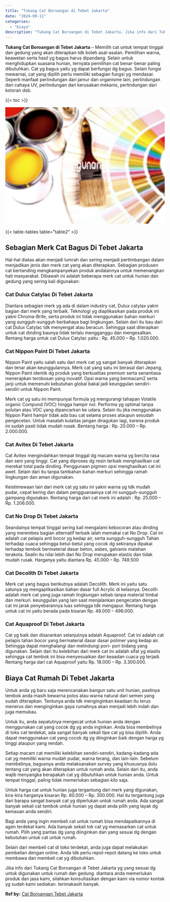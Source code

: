 ```yaml
---
title: "Tukang Cat Boroangan di Tebet Jakarta"
date: "2024-09-11"
categories: 
  - "biaya"
description: "Tukang Cat Boroangan di Tebet Jakarta. Jika info dari Tukang Cat Boroangan di Tebet Jakarta yg yang sesuai dg untuk digunakan untuk rumah dan gedung. diantar..."
---
```


**Tukang Cat Boroangan di Tebet Jakarta** – Memilih cat untuk tempat tinggal dan gedung yang akan diterapkan tdk boleh asal-asalan. Pemilihan warna, keawetan serta hasil yg bagus harus dipandang. Selain untuk menghidupkan suasana hunian, ternyata pemilihan cat benar-benar paling dibutuhkan. Cat yg bagus yaitu yg dapat berfungsi dg bagus. Selain fungsi mewarnai, cat yang dipilih perlu memiliki sebagian fungsi yg mendasar. Seperti manfaat perlindungan dari jamur dan organisme lain, perlindungan dari cahaya UV, perlindungan dari kerusakan mekanis, perlindungan dari kotoran dsb.

{{< toc >}}

![Tukang Cat Boroangan di Tebet Jakarta](/images/jasa-cat-murah36.png)

{{< table-tables table="table2" >}}

## Sebagian Merk Cat Bagus Di Tebet Jakarta

Hal-hal diatas akan menjadi lumrah dan sering menjadi pertimbangan dalam menjadikan jenis dan merk cat yang akan diterapkan. Sebagian produsen cat bertanding mengkampanyekan produk andalannya untuk memenangkan hati masyarakat. Dibawah ini adalah beberapa merk cat untuk hunian dan gedung yang sering kali digunakan:

### Cat Dulux Catylac Di Tebet Jakarta

Diantara sebagian merk yg ada di dalam industry cat, Dulux catylax yakni bagian dari merk yang terbaik. Teknologi yg diaplikasikan pada produk ini yakni Chroma-Brite, serta produk ini tidak menggunakan bahan merkuri yang sungguh-sungguh berbahaya bagi lingkungan. Selain dari itu bau dari cat Dulux Catylac tdk menyengat atau beracun. Sehingga saat diterapkan untuk cat dinding baunya tidak terlalu mengganggu dan mengesalkan. Rentang harga untuk cat Dulux Catylac yaitu : Rp. 45.000 – Rp. 1.020.000.

### Cat Nippon Paint Di Tebet Jakarta

Nippon Paint yaitu salah satu dari merk cat yg sangat banyak diterapkan dan tenar akan keunggulannya. Merk cat yang satu ini berasal dari Jepang, Nippon Paint identik dg produk yang berkualitas premium serta senantiasa menerapkan terobosan yang inovatif. Opsi warna yang bermacam2 serta janji untuk memenuhi kebutuhan global bakal jadi keunggulan sendiri-sendiri untuk Nippon Paint.

Merk cat yg satu ini mempunyai formula yg mengurangi tahapan Volatile organic Compund (VOC) hingga hampir nol. Performa yg optimal tanpa polutan atau VOC yang dipancarkan ke udara. Selain itu jika menggunakan Nippon Paint hampir tidak ada bau cat selama proses ataupun sesudah pengecetan. Untuk masalah kulaitas jangan diragukan lagi, karena produk ini sudah pasti tidak mudah rusak. Bentang harga : Rp. 20.000 – Rp. 2.000.000.

### Cat Avitex Di Tebet Jakarta

Cat Avitex mengindahkan tempat tinggal dg macam warna yg bercita rasa dan seni yang tinggi. Cat yang diproses dg resin terbaik menghasilkan cat merekat total pada dinding. Penggunaan pigmen opsi menghasilkan cat ini awet. Selain dari itu tanpa tambahan bahan merkuri sehingga ramah lingkungan dan aman digunakan.

Keistimewaan lain dari merk cat yg satu ini yakni warna yg tdk mudah pudar, cepat kering dan dalam pengguanaanya cat ini sungguh-sungguh gampang digunakan. Rentang harga dari cat merk ini adalah : Rp. 25.000 – Rp. 1.206.000.

### Cat No Drop Di Tebet Jakarta

Seandainya tempat tinggal sering kali mengalami kebocoran atau dinding yang merembes bagian alternatif terbaik ialah memakai cat No Drop. Cat ini adalah cat pelapis anti bocor yg kedap air, serta sungguh-sungguh Tahan terhadap cuaca sehingga betul-betul yang cocok dg sekiranya dipakai terhadap tembok bermaterial dasar beton, asbes, galvanis malahan terakota. Sealin itu nilai lebih dari No Drop merupakan elastis dan tidak mudah rusak. Harganya yaitu diantara Rp. 45.000 – Rp. 749.500

### Cat Decolith Di Tebet Jakarta

Merk cat yang bagus berikutnya adalah Decolith. Merk ini yaitu satu satunya yg mengaplikasikan bahan dasar full Acrylic di kelasnya. Decolih adalah merk cat yang juga ramah lingkungan sebab tanpa material timbal dan merkuri. keunggulan yang lain saat menjalankan pengecatan dengan cat ini jarak penyebarannya luas sehingga tdk mengapur. Rentang harga untuk cat ini yaitu berada pada kisaran Rp. 48.000 – 496.000.

### Cat Aquaproof Di Tebet Jakarta

Cat yg baik dan disarankan selanjutnya adalah Aquaproof. Cat ini adalah cat pelapis tahan bocor yang bermaterial dasar dasar polimer yang kedap air. Sehingga dapat menghalangi dan melindungi pori- pori bidang yang digunakan. Selain dari itu kelebihan dari merk cat ini adalah sifat yg elastis sehingga cat tembok ini bisa menyesuaikan dari keaadan cuaca yg terjadi. Rentang harga dari cat Aquaproof yaitu Rp. 18.000 – Rp. 3.300.000.

## Biaya Cat Rumah Di Tebet Jakarta

Untuk anda yg baru saja merencanakan bangun satu unit hunian, pastinya tembok anda masih bewarna polos atau warna natural dari semen yang sudah diterapkan. Tentunya anda tdk menginginkan keadaan itu terus menerus dan menginginkan gaya rumahnya akan menjadi lebih indah dan juga memukau.

Untuk itu, anda sepatutnya mengecat untuk hunian anda dengan menggunakan cat yang cocok dg yg anda inginkan. Anda bisa membelinya di toko cat terdekat, ada sangat banyak sekali tipe cat yg bisa dipilih. Anda dapat menggunakan cat yang cocok dg yg diinginkan baik dengan harga yg tinggi ataupun yang rendah.

Setiap macam cat memiliki kelebihan sendiri-sendiri, kadang-kadang ada cat yg memiliki warna mudah pudar, warna terang, dan lain-lain. Sebelum membelinya, bagusnya anda melaksanakan survey yang khususnya dulu tentang cat yang akan diterapkan untuk rumah anda. Selain dari itu, anda wajib menyangka berapakah cat yg dibutuhkan untuk hunian anda. Untuk tempat tinggal, paling tidak memerlukan sebagian kilo saja.

Untuk harga cat untuk hunian juga tergantung dari merk yang digunakan, kira-kira harganya kisaran Rp. 80.000 – Rp. 300.000. Hal itu tergantung juga dari barapa sangat banyak cat yg diperlukan untuk rumah anda. Ada sangat banyak sekali cat tembok untuk hunian yg dapat anda pilih yang layak dg kemauan anda sendiri.

Bagi anda yang ingin membeli cat untuk rumah bisa mendapatkannya di agen terdekat kami. Ada banyak sekali tok cat yg memasarkan cat untuk rumah. Pilih yang pantas dg yang diinginkan dan yang sesuai dg dengan kebutuhan untuk cat untuk rumah.

Selain dari membeli cat di toko terdekat, anda juga dapat melakukan pembelian dengan online. Anda tdk perlu repot-repot datang ke toko untuk membawa dan membeli cat yg dibutuhkan.

Jika info dari Tukang Cat Boroangan di Tebet Jakarta yg yang sesuai dg untuk digunakan untuk rumah dan gedung. diantara anda memerlukan produk dan jasa kami, silahkan konsultasikan dengan kami via nomor kontak yg sudah kami sediakan. terimakasih banyak.

**Ref by:** [Cat Boroangan Tebet Jakarta](https://id.wikipedia.org/wiki/Cat)
